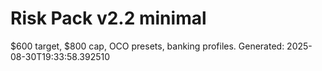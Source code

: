 # Risk Pack v2.2 minimal
$600 target, $800 cap, OCO presets, banking profiles.
Generated: 2025-08-30T19:33:58.392510